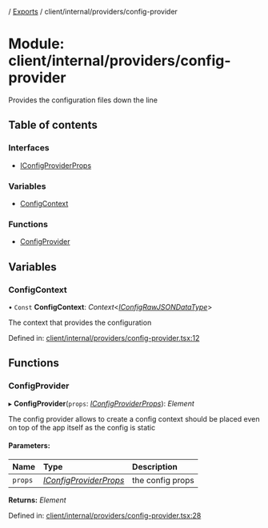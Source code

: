 [](../README.md) / [Exports](../modules.md) / client/internal/providers/config-provider

# Module: client/internal/providers/config-provider

Provides the configuration files down the line

## Table of contents

### Interfaces

- [IConfigProviderProps](../interfaces/client_internal_providers_config_provider.iconfigproviderprops.md)

### Variables

- [ConfigContext](client_internal_providers_config_provider.md#configcontext)

### Functions

- [ConfigProvider](client_internal_providers_config_provider.md#configprovider)

## Variables

### ConfigContext

• `Const` **ConfigContext**: *Context*<[*IConfigRawJSONDataType*](../interfaces/config.iconfigrawjsondatatype.md)\>

The context that provides the configuration

Defined in: [client/internal/providers/config-provider.tsx:12](https://github.com/onzag/itemize/blob/0e9b128c/client/internal/providers/config-provider.tsx#L12)

## Functions

### ConfigProvider

▸ **ConfigProvider**(`props`: [*IConfigProviderProps*](../interfaces/client_internal_providers_config_provider.iconfigproviderprops.md)): *Element*

The config provider allows to create a config context
should be placed even on top of the app itself
as the config is static

#### Parameters:

Name | Type | Description |
:------ | :------ | :------ |
`props` | [*IConfigProviderProps*](../interfaces/client_internal_providers_config_provider.iconfigproviderprops.md) | the config props    |

**Returns:** *Element*

Defined in: [client/internal/providers/config-provider.tsx:28](https://github.com/onzag/itemize/blob/0e9b128c/client/internal/providers/config-provider.tsx#L28)
